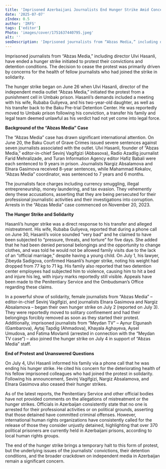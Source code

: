 ```yaml
---
title: 'Imprisoned Azerbaijani Journalists End Hunger Strike Amid Concerns Over Conditions and Sentences'
date: '2025-07-07'
zIndex: 0.5
author: 'IRFS'
tags: ['editor']
Photo: 'images/cover/1751637440795.jpeg'
alt: ''
seoDescription: 'Imprisoned journalists from “Abzas Media,” including director Ulvi Hasanli, have ended a hunger strike initiated to protest their convictions and detention conditions. The decision to cease the protest was primarily driven by concerns for the health of fellow journalists who had joined the strike in solidarity.'
---
```

Imprisoned journalists from “Abzas Media,” including director Ulvi Hasanli, have ended a hunger strike initiated to protest their convictions and detention conditions. The decision to cease the protest was primarily driven by concerns for the health of fellow journalists who had joined the strike in solidarity.

The hunger strike began on June 26 when Ulvi Hasanli, director of the independent media outlet “Abzas Media,” initiated the protest from a punishment cell in Umbakı prison. Hasanli’s demands included a meeting with his wife, Rubaba Guliyeva, and his two-year-old daughter, as well as his transfer back to the Baku Pre-trial Detention Center. He was reportedly moved to Umbakı prison following his conviction, a transfer his family and legal team deemed unlawful as his verdict had not yet come into legal force.

**Background of the “Abzas Media” Case**

The “Abzas Media” case has drawn significant international attention. On June 20, the Baku Court of Grave Crimes issued severe sentences against seven journalists associated with the outlet. Ulvi Hasanli, founder of “Abzas Media,” editor-in-chief Sevinj Vagifgizi (Abbasova), Radio Azadlig journalist Farid Mehralizade, and Turan Information Agency editor Hafiz Babali were each sentenced to 9 years in prison. Journalists Nargiz Absalamova and Elnara Gasimova received 8-year sentences, while Mahammad Kekalov, “Abzas Media” coordinator, was sentenced to 7 years and 6 months.

The journalists face charges including currency smuggling, illegal entrepreneurship, money laundering, and tax evasion. They vehemently deny these accusations, asserting that they are being persecuted for their professional journalistic activities and their investigations into corruption. Arrests in the “Abzas Media” case commenced on November 20, 2023.

**The Hunger Strike and Solidarity**

Hasanli’s hunger strike was a direct response to his transfer and alleged mistreatment. His wife, Rubaba Guliyeva, reported that during a phone call on June 30, Hasanli’s voice sounded “very bad” and he claimed to have been subjected to “pressure, threats, and torture” for five days. She added that he had been denied personal belongings and the opportunity to change clothes, and was told he would not be allowed family visits due to the lack of an “official marriage,” despite having a young child. On July 1, his lawyer, Zibeyda Sadigova, confirmed Hasanli’s hunger strike, noting his weight had dropped from 77 kg to 71 kg. His family also reported that two detention center employees had subjected him to violence, causing him to hit a bed and injure his leg, with injury marks reportedly still visible. Appeals have been made to the Penitentiary Service and the Ombudsman’s Office regarding these claims.

In a powerful show of solidarity, female journalists from “Abzas Media” – editor-in-chief Sevinj Vagifgizi, and journalists Elnara Gasimova and Nargiz Absalamova – began their own hunger strike on July 2 (reported on July 3). They were reportedly moved to solitary confinement and had their belongings forcibly removed as soon as they started their protest. Additionally, imprisoned journalists from “Meydan TV” – Aynur Elgunash (Gambarova), Aytaj Tapdig (Ahmadova), Khayala Aghayeva, Aysel Umudova, and Fatima Movlamli (arrested in connection with the “Meydan TV case”) – also joined the hunger strike on July 4 in support of “Abzas Media” staff.

**End of Protest and Unanswered Questions**

On July 4, Ulvi Hasanli informed his family via a phone call that he was ending his hunger strike. He cited his concern for the deteriorating health of his fellow imprisoned colleagues who had joined the protest in solidarity. Following his announcement, Sevinj Vagifgizi, Nargiz Absalamova, and Elnara Gasimova also ceased their hunger strikes.

As of the latest reports, the Penitentiary Service and other official bodies have not provided comments on the allegations of mistreatment or the hunger strikes. Officials in Azerbaijan consistently state that no one is arrested for their professional activities or on political grounds, asserting that those detained have committed criminal offenses. However, international human rights organizations have consistently called for the release of those they consider unjustly detained, highlighting that over 370 political prisoners are currently held in Azerbaijani prisons, according to local human rights groups.

The end of the hunger strike brings a temporary halt to this form of protest, but the underlying issues of the journalists’ convictions, their detention conditions, and the broader crackdown on independent media in Azerbaijan remain a significant concern.